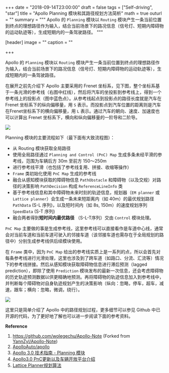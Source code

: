 +++
date = "2018-09-14T23:00:00"
draft = false
tags = ["Self-driving", "star"]
title = "Apollo Planning 模块和其路径规划方法简析"
math = true
outurl = ""
summary = """
Apollo 的 `Planning` 模块以 `Routing` 模块产生一条当前位置到终点的理想路径作为输入，结合当前场景下的路况信息（信号灯、短期内障碍物的运动轨迹等），生成短期内的一条驾驶路径。
"""

[header]
image = ""
caption = ""

+++

Apollo 的 `Planning` 模块以 `Routing` 模块产生一条当前位置到终点的理想路径作为输入，结合当前场景下的路况信息（信号灯、短期内障碍物的运动轨迹等），生成短期内的一条驾驶路径。

在展开之前先介绍下 Apollo 主要采用的 Frenet 坐标系，见下图，整个坐标系基于一条光滑的参考线（右图中红线），然后将汽车的坐投影到参考线上，得到一个参考线上的投影点（图中蓝色点）。从参考线起点到投影点的路径长度就是汽车在 Frenet 坐标系下的纵向偏移量，用 `S` 表示。而投影点到汽车位置的距离则是汽车在Frenet坐标系下的横向偏移量，用 `L` 表示。通过汽车的朝向、速度、加速度也可以计算出 Frenet 坐标系下，横向和纵向偏移量的一阶导和二阶导。

![](/img/post/apollo_frenet.png)

Planning 模块的主要流程如下（最下面有大致流程图）：

- 从 Routing 模块获取全局路径
- 使用全局路径通过 `Planning and Control (PnC) Map` 生成多条未经平滑的参考线，范围为车辆后方 30m 至前方 150～250m
- 进行参考线平滑（也包括了参考线复用、拼接、收缩等操作）
- `Frame` 类初始化使用 `PnC Map` 生成的参考线
- 融合从感知模块获取的障碍物信息 `PathObstacle` 和障碍物（以及交规）对路径的决策影响 `PathDecision` 构成 `ReferenceLineInfo` 类
- 基于参考线信息和其中障碍物未来时刻的轨迹信息，规划器（`EM planner` 或 `Lattice planner`）会生成一条未来短距离内（如 40m）的最优规划路径 `PathData` (S-L 序列)，以及短时间内（如 8s, 150m）的速度规划序列 `SpeedData` (S-T 序列)
- 融合两者得到**短时间内最优路径** （S-L-T序列）交由 `Control` 模块处理。

`PnC Map` 主要做的事是生成参考线，这里参考线可以直接看作是车道中心线，通常会对当前车道和当前车道可驶入的邻接车道（该邻接车道也需存在于全局规划的路径中）分别生成参考线供后续模块使用。

在 `Frame` 类中，因为 `PnC Map` 给出的参考线实质上是一系列的点，所以会首先对每条参考线进行光滑处理，这里也涉及到了跨车道（如路口、分流、汇流等）情况下的参考线拼接。然后从感知模块获取障碍物信息进行滞后预测（lagged prediction），即除了使用 `Prediction` 模块发布的最新一次信息，还会考虑障碍物的历史轨迹预测数据以供更精确地预测。再将障碍物的轨迹信息加入到参考线中，并判断每个障碍物对自身轨迹规划产生的决策影响（纵向：忽略，停车，超车，减速，跟车；横向：忽略，微调，绕行）。

![](/img/post/apollo_planning_flowchart.png)

这里只是简单介绍了 Apollo 中的路径规划过程，更多细节可以参见 Github 中已开源的代码，为了更好地了解也可以进一步阅读下面的参考资料。

**Reference**

1. https://github.com/wolegechu/Apollo-Note (Forked from [YannZyl/Apollo-Note](https://github.com/YannZyl/Apollo-Note))
2. [ApolloAuto/apollo](https://github.com/ApolloAuto/apollo)
3. [Apollo 3.0 技术指南 - Planning 模块](https://github.com/ApolloAuto/apollo/blob/master/modules/planning/README.md)
4. [Apollo3.0 PnC更新以及车辆开放平台介绍](https://mp.weixin.qq.com/s?__biz=MzI1NjkxOTMyNQ==&mid=2247485310&idx=1&sn=830f95c8fe1c0fe300ab4baa735361d5&chksm=ea1e150cdd699c1a149879f5d044b6ed866d0ae5d30c59aa571cdbcad2cad738c964c397fcdd&mpshare=1&scene=1&srcid=0914fHtF0ADvSZWvZ7WSioeu&rd2werd=1#wechat_redirect)
5. [Lattice Planner规划算法](https://mp.weixin.qq.com/s?__biz=MzI1NjkxOTMyNQ==&mid=2247485354&idx=1&sn=c8f65591fe727904a8e1e440fb6827b9&chksm=ea1e15d8dd699cce46d296ede37177ccc8cc2f6c275ebd5c5b2f8008248f7d64de201e6ee1bf&mpshare=1&scene=1&srcid=0914R7kJdKmCmX6XxA0NTUXp&rd2werd=1#wechat_redirect)